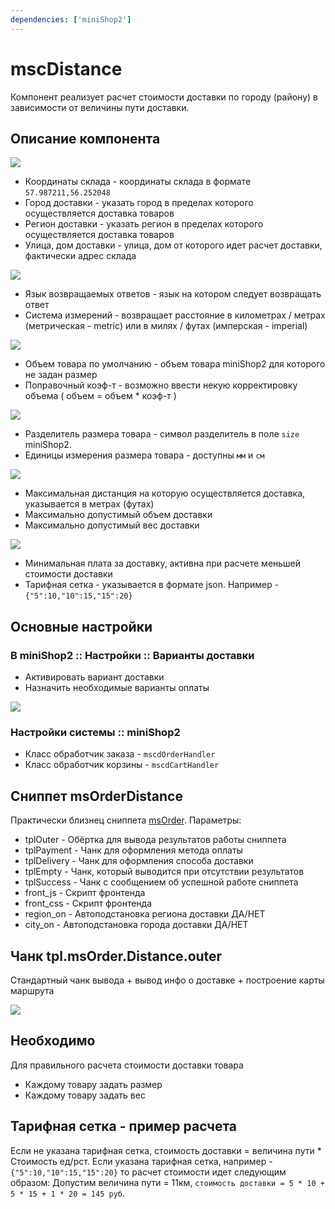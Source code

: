 ```yaml
---
dependencies: ['miniShop2']
---
```


# mscDistance

Компонент реализует расчет стоимости доставки по городу (району) в зависимости от величины пути доставки.

## Описание компонента

[![](https://file.modx.pro/files/e/b/d/ebd480eb609e7499251e00d6780eb9a9s.jpg)](https://file.modx.pro/files/e/b/d/ebd480eb609e7499251e00d6780eb9a9.png)

- Координаты склада - координаты склада в формате `57.987211,56.252048`
- Город доставки - указать город в пределах которого осуществляется доставка товаров
- Регион доставки - указать регион в пределах которого осуществляется доставка товаров
- Улица, дом доставки - улица, дом от которого идет расчет доставки, фактически адрес склада

[![](https://file.modx.pro/files/8/8/1/881cd358535ea5f555a645fb2ae0d82ds.jpg)](https://file.modx.pro/files/8/8/1/881cd358535ea5f555a645fb2ae0d82d.png)

- Язык возвращаемых ответов - язык на котором следует возвращать ответ
- Система измерений - возвращает расстояние в километрах / метрах (метрическая - metric) или в милях / футах (имперская - imperial)

[![](https://file.modx.pro/files/2/3/2/232e447c3dc9461a680f0f2708acb69ds.jpg)](https://file.modx.pro/files/2/3/2/232e447c3dc9461a680f0f2708acb69d.png)

- Объем товара по умолчанию - объем товара miniShop2 для которого не задан размер
- Поправочный коэф-т - возможно ввести некую корректировку объема ( объем = объем * коэф-т )

[![](https://file.modx.pro/files/7/9/4/794b29fc1caacb5310c7897e2bcec655s.jpg)](https://file.modx.pro/files/7/9/4/794b29fc1caacb5310c7897e2bcec655.png)

- Разделитель размера товара - символ разделитель в поле `size` miniShop2.
- Единицы измерения размера товара - доступны `мм` и `см`

[![](https://file.modx.pro/files/4/f/7/4f773bb503926406a86d2ab205dd2460s.jpg)](https://file.modx.pro/files/4/f/7/4f773bb503926406a86d2ab205dd2460.png)

- Максимальная дистанция на которую осуществляется доставка, указывается в метрах (футах)
- Максимально допустимый объем доставки
- Максимально допустимый вес доставки

[![](https://file.modx.pro/files/8/8/1/881cc8755d2da537948e642009c229b1s.jpg)](https://file.modx.pro/files/8/8/1/881cc8755d2da537948e642009c229b1.png)

- Минимальная плата за доставку, активна при расчете меньшей стоимости доставки
- Тарифная сетка - указывается в формате json. Например - `{"5":10,"10":15,"15":20}`

## Основные настройки

### В miniShop2 :: Настройки :: Варианты доставки

- Активировать вариант доставки
- Назначить необходимые варианты оплаты

[![](https://file.modx.pro/files/4/7/c/47c6182a863b3fe0ee50c980dc082de8s.jpg)](https://file.modx.pro/files/4/7/c/47c6182a863b3fe0ee50c980dc082de8.png)

### Настройки системы :: miniShop2

- Класс обработчик заказа - `mscdOrderHandler`
- Класс обработчик корзины - `mscdCartHandler`

## Сниппет msOrderDistance

Практически близнец сниппета [msOrder][2]. Параметры:

- tplOuter - Обёртка для вывода результатов работы сниппета
- tplPayment - Чанк для оформления метода оплаты
- tplDelivery - Чанк для оформления способа доставки
- tplEmpty - Чанк, который выводится при отсутствии результатов
- tplSuccess - Чанк с сообщением об успешной работе сниппета
- front_js - Скрипт фронтенда
- front_css - Скрипт фронтенда
- region_on - Автоподстановка региона доставки ДА/НЕТ
- city_on - Автоподстановка города доставки ДА/НЕТ

## Чанк tpl.msOrder.Distance.outer

Стандартный чанк вывода + вывод инфо о доставке + построение карты маршрута

[![](https://file.modx.pro/files/2/5/1/251f00bfc8d58246d30b4a13752662e0s.jpg)](https://file.modx.pro/files/2/5/1/251f00bfc8d58246d30b4a13752662e0.png)

## Необходимо

Для правильного расчета стоимости доставки товара

- Каждому товару задать размер
- Каждому товару задать вес

## Тарифная сетка - пример расчета

Если не указана тарифная сетка, стоимость доставки = величина пути * Стоимость ед/рст.
Если указана тарифная сетка, например - `{"5":10,"10":15,"15":20}` то расчет стоимости идет следующим образом:
Допустим величина пути = 11км, `стоимость доставки = 5 * 10 + 5 * 15 + 1 * 20 = 145 руб`.

[2]: /components/minishop2/snippets/msorder
